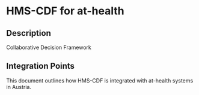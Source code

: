 # HMS-CDF for at-health

## Description

Collaborative Decision Framework

## Integration Points

This document outlines how HMS-CDF is integrated with at-health systems in Austria.
